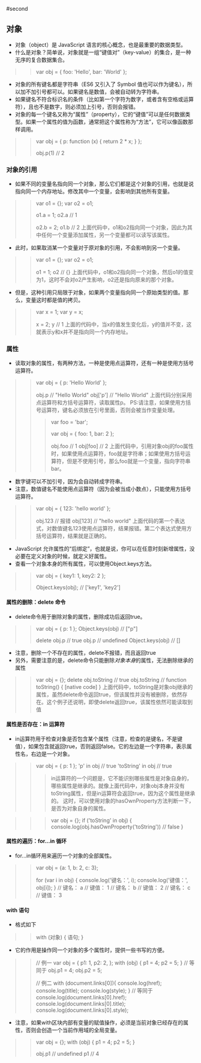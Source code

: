 ﻿#second 
## 对象
* 对象（object）是 JavaScript 语言的核心概念，也是最重要的数据类型。
* 什么是对象？简单说，对象就是一组“键值对”（key-value）的集合，是一种无序的复合数据集合。
>> var obj = {
>>  foo: 'Hello',
>>  bar: 'World'
>> }; 
* 对象的所有键名都是字符串（ES6 又引入了 Symbol 值也可以作为键名），所以加不加引号都可以。如果键名是数值，会被自动转为字符串。
* 如果键名不符合标识名的条件（比如第一个字符为数字，或者含有空格或运算符），且也不是数字，则必须加上引号，否则会报错。
* 对象的每一个键名又称为“属性”（property），它的“键值”可以是任何数据类型。如果一个属性的值为函数，通常把这个属性称为“方法”，它可以像函数那样调用。
>> var obj = {
>>   p: function (x) {
>>     return 2 * x;
>>   }
>> };
>> 
>> obj.p(1) // 2
### 对象的引用
* 如果不同的变量名指向同一个对象，那么它们都是这个对象的引用，也就是说指向同一个内存地址。修改其中一个变量，会影响到其他所有变量。
>> var o1 = {};
>> var o2 = o1;
>> 
>> o1.a = 1;
>> o2.a // 1
>> 
>> o2.b = 2;
>> o1.b // 2
>> 上面代码中，o1和o2指向同一个对象，因此为其中任何一个变量添加属性，另一个变量都可以读写该属性。

* 此时，如果取消某一个变量对于原对象的引用，不会影响到另一个变量。
>> var o1 = {};
>> var o2 = o1;
>> 
>> o1 = 1;
>> o2 // {}
>> 上面代码中，o1和o2指向同一个对象，然后o1的值变为1，这时不会对o2产生影响，o2还是指向原来的那个对象。
* 但是，这种引用只局限于对象，如果两个变量指向同一个原始类型的值。那么，变量这时都是值的拷贝。

>>var x = 1;
>>var y = x;
>>
>>x = 2;
>>y // 1
>>上面的代码中，当x的值发生变化后，y的值并不变，这就表示y和x并不是指向同一个内存地址。

### 属性
* 读取对象的属性，有两种方法，一种是使用点运算符，还有一种是使用方括号运算符。

>> var obj = {
>>   p: 'Hello World'
>> };
>> 
>> obj.p // "Hello World"
>> obj['p'] // "Hello World"
>> 上面代码分别采用点运算符和方括号运算符，读取属性p。
>> PS:请注意，如果使用方括号运算符，键名必须放在引号里面，否则会被当作变量处理。
>>> var foo = 'bar';
>>> 
>>> var obj = {
>>>   foo: 1,
>>>   bar: 2
>>> };
>>> 
>>> obj.foo  // 1
>>> obj[foo]  // 2
>>> 上面代码中，引用对象obj的foo属性时，如果使用点运算符，foo就是字符串；如果使用方括号运算符，但是不使用引号，那么foo就是一个变量，指向字符串bar。
* 数字键可以不加引号，因为会自动转成字符串。
* 注意，数值键名不能使用点运算符（因为会被当成小数点），只能使用方括号运算符。
>> var obj = {
>>   123: 'hello world'
>> };
>> 
>> obj.123 // 报错
>> obj[123] // "hello world"
>> 上面代码的第一个表达式，对数值键名123使用点运算符，结果报错。第二个表达式使用方括号运算符，结果就是正确的。
* JavaScript 允许属性的“后绑定”，也就是说，你可以在任意时刻新增属性，没必要在定义对象的时候，就定义好属性。
* 查看一个对象本身的所有属性，可以使用Object.keys方法。
>> var obj = {
>>   key1: 1,
>>   key2: 2
>> };
>> 
>> Object.keys(obj);
>> // ['key1', 'key2']
#### 属性的删除：delete 命令
* delete命令用于删除对象的属性，删除成功后返回true。

>> var obj = { p: 1 };
>> Object.keys(obj) // ["p"]
>> 
>> delete obj.p // true
>> obj.p // undefined
>> Object.keys(obj) // []
* 注意，删除一个不存在的属性，delete不报错，而且返回true
* 另外，需要注意的是，delete命令只能删除*对象本身*的属性，无法删除继承的属性
>> var obj = {};
>> delete obj.toString // true
>> obj.toString // function toString() { [native code] }
>> 上面代码中，toString是对象obj继承的属性，虽然delete命令返回true，但该属性并没有被删除，依然存在。这个例子还说明，即使delete返回true，该属性依然可能读取到值
#### 属性是否存在：in 运算符
* in运算符用于检查对象是否包含某个属性（注意，检查的是键名，不是键值），如果包含就返回true，否则返回false。它的左边是一个字符串，表示属性名，右边是一个对象。
>> var obj = { p: 1 };
>> 'p' in obj // true
>> 'toString' in obj // true
>>> in运算符的一个问题是，它不能识别哪些属性是对象自身的，哪些属性是继承的。就像上面代码中，对象obj本身并没有toString属性，但是in运算符会返回true，因为这个属性是继承的。
>>> 这时，可以使用对象的hasOwnProperty方法判断一下，是否为对象自身的属性。

>>> var obj = {};
>>> if ('toString' in obj) {
>>>   console.log(obj.hasOwnProperty('toString')) // false
>>> }

#### 属性的遍历：for...in 循环
* for...in循环用来遍历一个对象的全部属性。

>> var obj = {a: 1, b: 2, c: 3};
>> 
>> for (var i in obj) {
>>   console.log('键名：', i);
>>   console.log('键值：', obj[i]);
>> }
>> // 键名： a
>> // 键值： 1
>> // 键名： b
>> // 键值： 2
>> // 键名： c
>> // 键值： 3
#### with 语句
* 格式如下
>> with (对象) {
>>   语句;
>> }
* 它的作用是操作同一个对象的多个属性时，提供一些书写的方便。
>> // 例一
>> var obj = {
>>   p1: 1,
>>   p2: 2,
>> };
>> with (obj) {
>>   p1 = 4;
>>   p2 = 5;
>> }
>> // 等同于
>> obj.p1 = 4;
>> obj.p2 = 5;
>> 
>> // 例二
>> with (document.links[0]){
>>   console.log(href);
>>   console.log(title);
>>   console.log(style);
>> }
>> // 等同于
>> console.log(document.links[0].href);
>> console.log(document.links[0].title);
>> console.log(document.links[0].style);
* 注意，如果with区块内部有变量的赋值操作，必须是当前对象已经存在的属性，否则会创造一个当前作用域的全局变量。
>> var obj = {};
>> with (obj) {
>>   p1 = 4;
>>   p2 = 5;
>> }
>> 
>> obj.p1 // undefined
>> p1 // 4